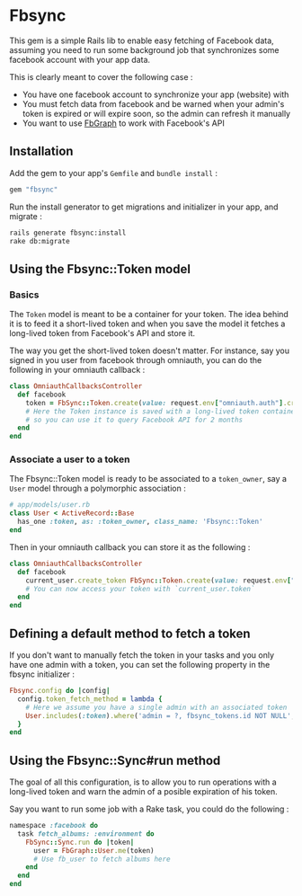 # Fbsync

This gem is a simple Rails lib to enable easy fetching of Facebook data, assuming you need to run some background job that synchronizes some facebook account with your app data.

This is clearly meant to cover the following case :
* You have one facebook account to synchronize your app (website) with
* You must fetch data from facebook and be warned when your admin's token is expired or will expire soon, so the admin can refresh it manually
* You want to use [FbGraph](https://github.com/nov/fb_graph) to work with Facebook's API

## Installation

Add the gem to your app's `Gemfile` and `bundle install` :

```ruby
gem "fbsync"
```

Run the install generator to get migrations and initializer in your app, and migrate :

```bash
rails generate fbsync:install
rake db:migrate
```

## Using the Fbsync::Token model

### Basics

The `Token` model is meant to be a container for your token.
The idea behind it is to feed it a short-lived token and when you save the model
it fetches a long-lived token from Facebook's API and store it.

The way you get the short-lived token doesn't matter.
For instance, say you signed in you user from facebook through omniauth,
you can do the following in your omniauth callback :

```ruby
class OmniauthCallbacksController
  def facebook
    token = FbSync::Token.create(value: request.env["omniauth.auth"].credentials.token)
    # Here the Token instance is saved with a long-lived token contained in #value
    # so you can use it to query Facebook API for 2 months
  end
end
```

### Associate a user to a token

The Fbsync::Token model is ready to be associated to a `token_owner`,
say a `User` model through a polymorphic association :

```ruby
# app/models/user.rb
class User < ActiveRecord::Base
  has_one :token, as: :token_owner, class_name: 'Fbsync::Token'
end
```

Then in your omniauth callback you can store it as the following :

```ruby
class OmniauthCallbacksController
  def facebook
    current_user.create_token FbSync::Token.create(value: request.env["omniauth.auth"].credentials.token)
    # You can now access your token with `current_user.token`
  end
end
```

## Defining a default method to fetch a token

If you don't want to manually fetch the token in your tasks and
you only have one admin with a token, you can set the following property in the
fbsync initializer :

```ruby
Fbsync.config do |config|
  config.token_fetch_method = lambda {
    # Here we assume you have a single admin with an associated token
    User.includes(:token).where('admin = ?, fbsync_tokens.id NOT NULL', true).first.token
  }
end
```

## Using the Fbsync::Sync#run method

The goal of all this configuration, is to allow you to run operations with a
long-lived token and warn the admin of a posible expiration of his token.

Say you want to run some job with a Rake task, you could do the following :

```ruby
namespace :facebook do
  task fetch_albums: :environment do
    FbSync::Sync.run do |token|
      user = FbGraph::User.me(token)
      # Use fb_user to fetch albums here
    end
  end
end
```

